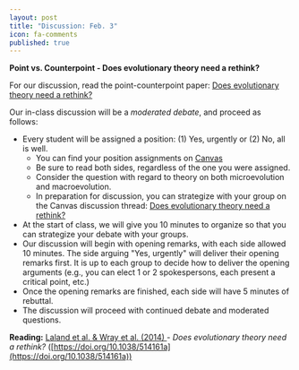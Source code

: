 ```yaml
---
layout: post
title: "Discussion: Feb. 3"
icon: fa-comments
published: true
---
```


**Point vs. Counterpoint - Does evolutionary theory need a rethink?** 

For our discussion, read the point-counterpoint paper: [Does evolutionary theory need a rethink?](https://www.nature.com/articles/514161a) 

Our in-class discussion will be a _moderated debate_, and proceed as follows:

- Every student will be assigned a position: (1) Yes, urgently or (2) No, all is well. 
	- You can find your position assignments on [Canvas](https://canvas.iastate.edu/courses/89027/pages/discussion-feb-3-point-vs-counterpoint-does-evolutionary-theory-need-a-rethink)
	- Be sure to read both sides, regardless of the one you were assigned. 
	- Consider the question with regard to theory on both microevolution and macroevolution.
	- In preparation for discussion, you can strategize with your group on the Canvas discussion thread: [Does evolutionary theory need a rethink?](https://canvas.iastate.edu/courses/89027/discussion_topics/1112026) 
- At the start of class, we will give you 10 minutes to organize so that you can strategize your debate with your groups.
- Our discussion will begin with opening remarks, with each side allowed 10 minutes. The side arguing "Yes, urgently" will deliver their opening remarks first. It is up to each group to decide how to deliver the opening arguments (e.g., you can elect 1 or 2 spokespersons, each present a critical point, etc.)
- Once the opening remarks are finished, each side will have 5 minutes of rebuttal. 
- The discussion will proceed with continued debate and moderated questions.




**Reading:** [Laland et al. & Wray et al. (2014) <i class="fas fa-file-pdf"> </i>](https://www.nature.com/articles/514161a.pdf) - _Does evolutionary theory need a rethink?_ ([https://doi.org/10.1038/514161a](https://doi.org/10.1038/514161a))

